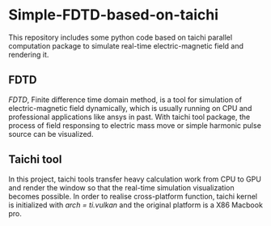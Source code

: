 # Simple-FDTD-based-on-taichi
This repository includes some python code based on taichi parallel computation package to simulate real-time electric-magnetic field and rendering it.
## FDTD
*FDTD*, Finite difference time domain method, is a tool for simulation of electric-magnetic field dynamically, which is usually running on CPU and professional applications like ansys in past. With taichi tool package, the process of field responsing to electric mass move or simple harmonic pulse source can be visualized.
## Taichi tool
In this project, taichi tools transfer heavy calculation work from CPU to GPU and render the window so that the real-time simulation visualization becomes possible. In order to realise cross-platform function, taichi kernel is initialized with *arch = ti.vulkan* and the original platform is a X86 Macbook pro.
